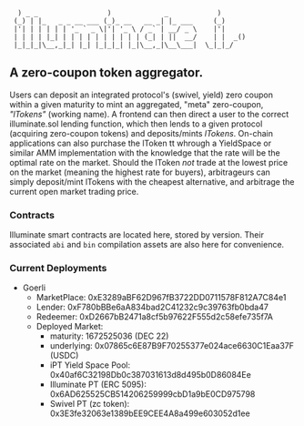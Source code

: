 ```
  ) _ _                 )             _            )
 (_) | |_   _ _ __ ___ (_)_ __   __ _| |_ ___     (_)
 |'| | | | | | '_ ` _ \|'| '_ \ / _` | __/ _ \    |'|
 | | | | |_| | | | | | | | | | | (_| | ||  __/    | |  _()
 |_|_|_|\__,_|_| |_| |_|_|_| |_|\__,_|\__\___|  \_|_|_/

```
 
## A zero-coupon token aggregator.
Users can deposit an integrated protocol's (swivel, yield) zero coupon within a given maturity to mint an aggregated, "meta" zero-coupon, _"lTokens"_ (working name).
A frontend can then direct a user to the correct illuminate.sol lending function, which then lends to a given protocol (acquiring zero-coupon tokens) and deposits/mints _lTokens_.
On-chain applications can also purchase the lToken tt whrough a YieldSpace or similar AMM implementation with the knowledge that the rate will be the optimal rate on the market.
Should the lToken *not* trade at the lowest price on the market (meaning the highest rate for buyers), arbitrageurs can simply deposit/mint lTokens with the cheapest alternative, and arbitrage the current open market trading price.

### Contracts
Illuminate smart contracts are located here, stored by version. Their associated `abi` and `bin` compilation assets are also here for convenience.

### Current Deployments
* Goerli
  * MarketPlace: 0xE3289aBF62D967fB3722DD0711578F812A7C84e1
  * Lender: 0xF780bBBe6aA834bad2C41232c9c39763fb0bda47
  * Redeemer: 0xD2667bB2471a8cf5b97622F555d2c58efe735f7A
  * Deployed Market: 
    * maturity: 1672525036 (DEC 22)
    * underlying: 0x07865c6E87B9F70255377e024ace6630C1Eaa37F (USDC)
    * iPT Yield Space Pool: 0x40af6C32198Db0c387031613d8d495b0D86084Ee
    * Illuminate PT (ERC 5095): 0x6AD625525CB514206259999cbD1a9bE0CD975798
    * Swivel PT (zc token): 0x3E3fe32063e1389bEE9CEE4A8a499e603052d1ee
